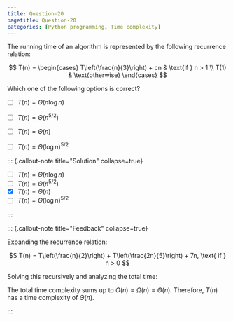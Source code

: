 ```yaml
---
title: Question-20
pagetitle: Question-20
categories: [Python programming, Time complexity]
---
```


The running time of an algorithm is represented by the following recurrence relation:

$$ T(n) = \begin{cases} T\left(\frac{n}{3}\right) + cn & \text{if } n > 1 \\ T(1) & \text{otherwise} \end{cases} $$

Which one of the following options is correct?

- [ ] $T(n) = \Theta(n \log n)$
- [ ] $T(n) = \Theta(n^{5/2})$
- [ ] $T(n) = \Theta(n)$
- [ ] $T(n) = \Theta(\log n)^{5/2}$



::: {.callout-note title="Solution" collapse=true}

- [ ] $T(n) = \Theta(n \log n)$
- [ ] $T(n) = \Theta(n^{5/2})$
- [x] $T(n) = \Theta(n)$
- [ ] $T(n) = \Theta(\log n)^{5/2}$

:::



::: {.callout-note title="Feedback" collapse=true}

Expanding the recurrence relation:

$$ T(n) = T\left(\frac{n}{2}\right) + T\left(\frac{2n}{5}\right) + 7n, \text{ if } n > 0 $$

Solving this recursively and analyzing the total time:

The total time complexity sums up to $O(n) = \Omega(n) = \Theta(n)$. Therefore, $T(n)$ has a time complexity of $\Theta(n)$.

:::